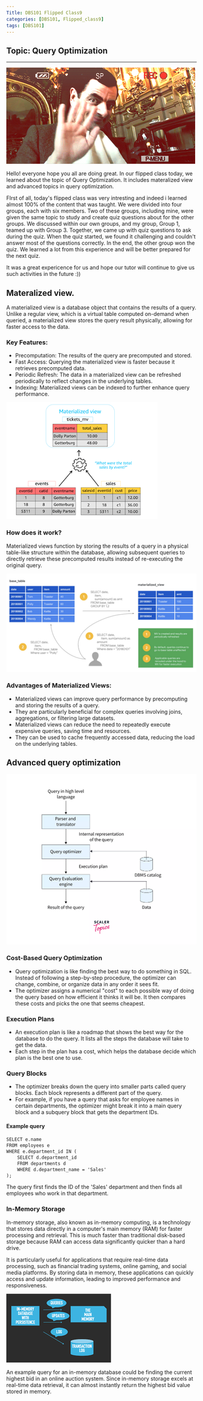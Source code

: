 ```yaml
---
Title: DBS101 Flipped Class9
categories: [DBS101, Flipped_class9]
tags: [DBS101]
---
```

## Topic: Query Optimization
---

![alt text](../flip_9/Hello.gif)

Hello! everyone hope you all are doing great. In our flipped class today, we learned about the topic of Query Optimization. It includes materalized view and advanced topics in query optimization.

FIrst of all, today's flipped class was very intresting and indeed i learned almost 100% of the content that was taught. We were divided into four groups, each with six members. Two of these groups, including mine, were given the same topic to study and create quiz questions about for the other groups. We discussed within our own groups, and my group, Group 1, teamed up with Group 3. Together, we came up with quiz questions to ask during the quiz. When the quiz started, we found it challenging and couldn't answer most of the questions correctly. In the end, the other group won the quiz. We learned a lot from this experience and will be better prepared for the next quiz.

It was a great expericence for us and hope our tutor will continue to give us such activities in the future :))

## Materalized view.

A materialized view is a database object that contains the results of a query. Unlike a regular view, which is a virtual table computed on-demand when queried, a materialized view stores the query result physically, allowing for faster access to the data. 

### Key Features:

* Precomputation: The results of the query are precomputed and stored.
* Fast Access: Querying the materialized view is faster because it retrieves precomputed data.
* Periodic Refresh: The data in a materialized view can be refreshed periodically to reflect changes in the underlying tables.
* Indexing: Materialized views can be indexed to further enhance query performance.

![alt text](../flip_9/mv.png)

### How does it work?

Materialized views function by storing the results of a query in a physical table-like structure within the database, allowing subsequent queries to directly retrieve these precomputed results instead of re-executing the original query.

![alt text](../flip_9/mat_work.png)

### Advantages of Materialized Views:

* Materialized views can improve query performance by precomputing and storing the results of a query.
* They are particularly beneficial for complex queries involving joins, aggregations, or filtering large datasets.
* Materialized views can reduce the need to repeatedly execute expensive queries, saving time and resources.
* They can be used to cache frequently accessed data, reducing the load on the underlying tables.


## Advanced query optimization

![alt text](../flip_9/query.webp)

### Cost-Based Query Optimization

* Query optimization is like finding the best way to do something in SQL. Instead of following a step-by-step procedure, the optimizer can change, combine, or organize data in any order it sees fit.
* The optimizer assigns a numerical "cost" to each possible way of doing the query based on how efficient it thinks it will be. It then compares these costs and picks the one that seems cheapest.

### Execution Plans

* An execution plan is like a roadmap that shows the best way for the database to do the query. It lists all the steps the database will take to get the data.
* Each step in the plan has a cost, which helps the database decide which plan is the best one to use.

### Query Blocks

* The optimizer breaks down the query into smaller parts called query blocks. Each block represents a different part of the query.
* For example, if you have a query that asks for employee names in certain departments, the optimizer might break it into a main query block and a subquery block that gets the department IDs.

#### Example query

    SELECT e.name
    FROM employees e
    WHERE e.department_id IN (
        SELECT d.department_id
        FROM departments d
        WHERE d.department_name = 'Sales'
    );

The query first finds the ID of the 'Sales' department and then finds all employees who work in that department.


### In-Memory Storage

In-memory storage, also known as in-memory computing, is a technology that stores data directly in a computer's main memory (RAM) for faster processing and retrieval. This is much faster than traditional disk-based storage because RAM can access data significantly quicker than a hard drive.

It is particularly useful for applications that require real-time data processing, such as financial trading systems, online gaming, and social media platforms.  By storing data in memory, these applications can quickly access and update information, leading to improved performance and responsiveness.

![alt text](../flip_9/inmemory.png)

An example query for an in-memory database could be finding the current highest bid in an online auction system.  Since in-memory storage excels at real-time data retrieval, it can almost instantly return the highest bid value stored in memory.
